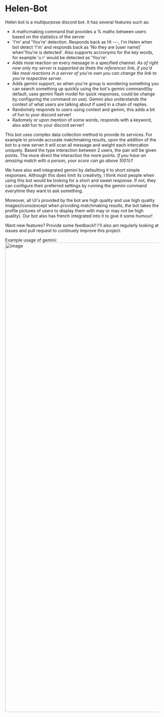 # Helen-Bot
Helen bot is a multipurpose discord bot. It has several features such as:
- A mathcmaking command that provides a % mathc between users based on the statistics of the server
- 'I'm' and 'You're' detection. Responds back as Hi ---, I'm Helen when bot detect 'I'm' and responds back as 'No they are [user name]' when'You're is detected'. Also supports accronyms for the key words, for example 'u r' would be detected as 'You're'.
- Adds moai reaction on every message in a specified channel. *As of right now only my server is supported as thats the referencec link, if you'd like moai reactions in a server of you're own you can change the link to you're respective server.*
- Adds gemini support, so when you're group is wondering something you can search something up quickly using the bot's gemini command(by default, uses gemini flash model for quick responses, could be change by configuring the command on use). Gemini also understands the context of what users are talking about if used in a chain of replies.
- Randomely responds to users using context and gemini, this adds a bit of fun to your discord server!
- Radomely or upon mention of some words, responds with a keyword, also add fun to your discord server!

This bot uses complex data collection method to provide its services. For example to provide accurate matchmaking results, upon the addition of the bot to a new server it will scan all message and weight each intercation uniquely. Based the type interaction between 2 users, the pair will be given points. The more direct the interaction the more points. *If you have an amazing match with a person, your score can go above 100%!!*

We have also well integrated gemini by defaulting it to short simple responses. Although this does limit its creativity, I think most people when using this bot would be looking for a short and sweet response. If not, they can configure their preferred settings by running the gemini command everytime they want to ask something. 

Moreover, all UI's provided by the bot are high quality and use high quality images/icons(except when providing matchmaking results, the bot takes the profile pictures of users to display them with may or may not be high quality). Our bot also has french integrated into it to give it some humour!

Want new features? Provide some feedback!! I'll also am regularly looking at issues and pull request to continuely improve this project.

Example usage of gemini:
<img width="1536" alt="image" src="https://github.com/user-attachments/assets/e900ff21-60d6-4132-95f7-d66adfba1aa8">
